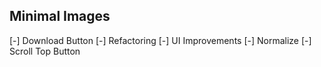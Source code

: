 ## Minimal Images

[-] Download Button
[-] Refactoring
[-] UI Improvements
[-] Normalize
[-] Scroll Top Button
